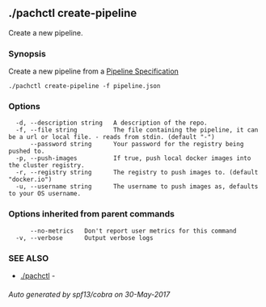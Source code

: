 ## ./pachctl create-pipeline

Create a new pipeline.

### Synopsis


Create a new pipeline from a [Pipeline Specification](../reference/pipeline_spec.html)

```
./pachctl create-pipeline -f pipeline.json
```

### Options

```
  -d, --description string   A description of the repo.
  -f, --file string          The file containing the pipeline, it can be a url or local file. - reads from stdin. (default "-")
      --password string      Your password for the registry being pushed to.
  -p, --push-images          If true, push local docker images into the cluster registry.
  -r, --registry string      The registry to push images to. (default "docker.io")
  -u, --username string      The username to push images as, defaults to your OS username.
```

### Options inherited from parent commands

```
      --no-metrics   Don't report user metrics for this command
  -v, --verbose      Output verbose logs
```

### SEE ALSO
* [./pachctl](./pachctl.md)	 - 

###### Auto generated by spf13/cobra on 30-May-2017
